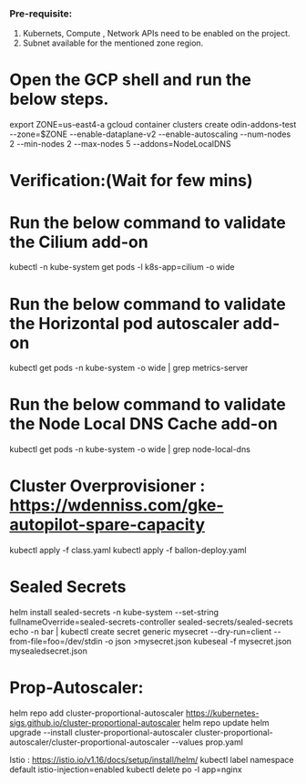 ### Pre-requisite:
1. Kubernets, Compute , Network APIs need to be enabled on the project.
2. Subnet available for the mentioned zone region.

# Open the GCP shell and run the below steps.

export ZONE=us-east4-a
gcloud container clusters create odin-addons-test --zone=$ZONE --enable-dataplane-v2 --enable-autoscaling --num-nodes 2 --min-nodes 2 --max-nodes 5 --addons=NodeLocalDNS

# Verification:(Wait for few mins)
# Run the below command to validate the Cilium add-on
kubectl -n kube-system get pods -l k8s-app=cilium -o wide

# Run the below command to validate the Horizontal pod autoscaler add-on
kubectl get pods -n kube-system -o wide | grep metrics-server

# Run the below command to validate the Node Local DNS Cache add-on
kubectl get pods -n kube-system -o wide | grep node-local-dns


# Cluster Overprovisioner : https://wdenniss.com/gke-autopilot-spare-capacity

kubectl apply -f class.yaml
kubectl apply -f ballon-deploy.yaml

# Sealed Secrets
helm install sealed-secrets -n kube-system --set-string fullnameOverride=sealed-secrets-controller sealed-secrets/sealed-secrets
echo -n bar | kubectl create secret generic mysecret --dry-run=client --from-file=foo=/dev/stdin -o json >mysecret.json
kubeseal -f mysecret.json mysealedsecret.json


# Prop-Autoscaler: 
helm repo add cluster-proportional-autoscaler https://kubernetes-sigs.github.io/cluster-proportional-autoscaler
helm repo update
helm upgrade --install cluster-proportional-autoscaler cluster-proportional-autoscaler/cluster-proportional-autoscaler --values prop.yaml

Istio : https://istio.io/v1.16/docs/setup/install/helm/
kubectl label namespace default istio-injection=enabled
kubectl delete po -l app=nginx

